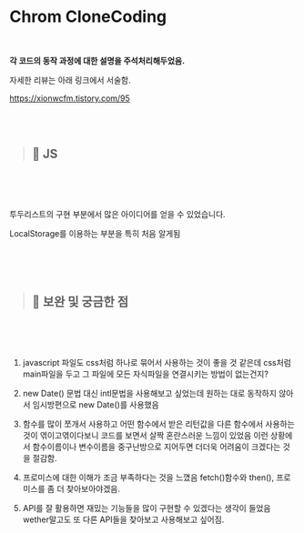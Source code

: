 <!-- Heading -->

# Chrom CloneCoding
<br/>


**각 코드의 동작 과정에 대한 설명을 주석처리해두었음.**

자세한 리뷰는 아래 링크에서 서술함.

https://xionwcfm.tistory.com/95

<br/>
<br/>

> ## :gem:       **JS**

<br/>
<br/>
<br/>

투두리스트의 구현 부분에서 많은 아이디어를 얻을 수 있었습니다.

LocalStorage를 이용하는 부분을 특히 처음 알게됨


<br/>
<br/>
<br/>

> ## :gem:       **보완 및 궁금한 점**

<br/>
<br/>
<br/>

1. javascript 파일도 css처럼 하나로 묶어서 사용하는 것이 좋을 것 같은데 css처럼 main파일을 두고 그 파일에 모든 자식파일을 연결시키는 방법이 없는건지?

2. new Date() 문법 대신 intl문법을 사용해보고 싶었는데 원하는 대로 동작하지 않아서 임시방편으로 new Date()를 사용했음

3. 함수를 많이 쪼개서 사용하고 어떤 함수에서 받은 리턴값을 다른 함수에서 사용하는 것이 엮이고엮이다보니 코드를 보면서 살짝 혼란스러운 느낌이 있었음 이런 상황에서 함수이름이나 변수이름을 중구난방으로 지어두면 더더욱 어려움이 크겠다는 것을 절감함.

4. 프로미스에 대한 이해가 조금 부족하다는 것을 느꼈음 fetch()함수와 then(), 프로미스를 좀 더 찾아보아야겠음.

5. API를 잘 활용하면 재밌는 기능들을 많이 구현할 수 있겠다는 생각이 들었음 wether말고도 또 다른 API들을 찾아보고 사용해보고 싶어짐.